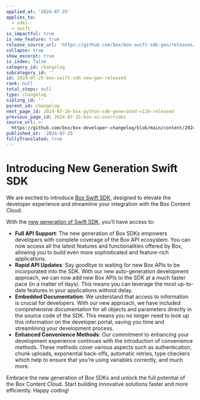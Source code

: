 ```yaml
---
applied_at: '2024-07-25'
applies_to:
  - sdks
  - swift
is_impactful: true
is_new_feature: true
release_source_url: 'https://github.com/box/box-swift-sdk-gen/releases/tag/0.3.0'
collapse: true
show_excerpt: true
is_index: false
category_id: changelog
subcategory_id: ''
id: 2024-07-25-box-swift-sdk-new-gen-released
rank: null
total_steps: null
type: changelog
sibling_id: ''
parent_id: changelog
next_page_id: 2024-07-26-box-python-sdk-generated-v120-released
previous_page_id: 2024-07-25-box-ai-overrides
source_url: >-
  https://github.com/box/box-developer-changelog/blob/main/content/2024/07-25-box-swift-sdk-new-gen-released.md
published_at: '2024-07-25'
fullyTranslated: true
---
```

# Introducing New Generation Swift SDK

We are excited to introduce [Box Swift SDK][1], designed to elevate the developer experience and streamline your integration with the Box Content Cloud.

<!-- more -->

With the [new generation of Swift SDK][1], you’ll have access to:

* **Full API Support**: The new generation of Box SDKs empowers developers with complete coverage of the Box API ecosystem. You can now access all the latest features and functionalities offered by Box, allowing you to build even more sophisticated and feature-rich applications.
* **Rapid API Updates**: Say goodbye to waiting for new Box APIs to be incorporated into the SDK. With our new auto-generation development approach, we can now add new Box APIs to the SDK at a much faster pace (in a matter of days). This means you can leverage the most up-to-date features in your applications without delay.
* **Embedded Documentation**: We understand that access to information is crucial for developers. With our new approach, we have included comprehensive documentation for all objects and parameters directly in the source code of the SDK. This means you no longer need to look up this information on the developer portal, saving you time and streamlining your development process.
* **Enhanced Convenience Methods**: Our commitment to enhancing your development experience continues with the introduction of convenience methods. These methods cover various aspects such as authentication, chunk uploads, exponential back-offs, automatic retries, type checkers which help to ensure that you’re using variables correctly, and much more.

Embrace the new generation of Box SDKs and unlock the full potential of the Box Content Cloud. Start building innovative solutions faster and more efficiently. Happy coding!

[1]: https://github.com/box/box-swift-sdk-gen
